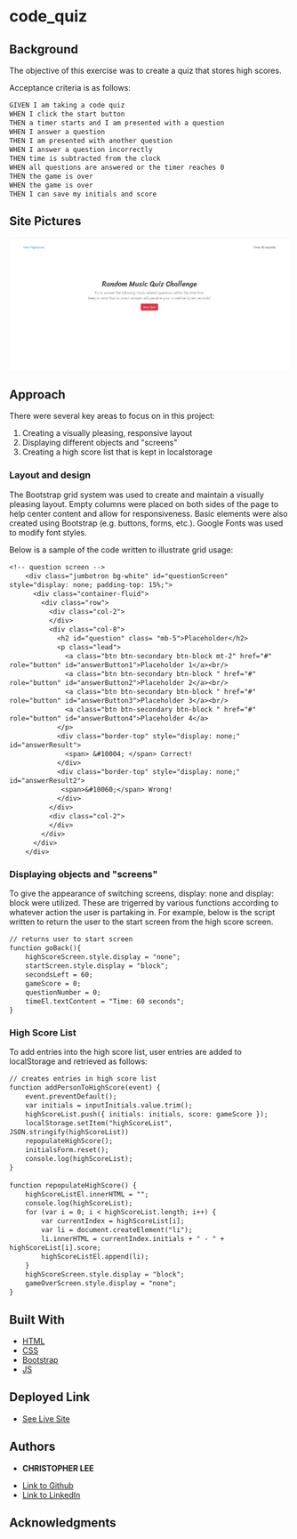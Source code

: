 # code_quiz

## Background
The objective of this exercise was to create a quiz that stores high scores.

Acceptance criteria is as follows:

```
GIVEN I am taking a code quiz
WHEN I click the start button
THEN a timer starts and I am presented with a question
WHEN I answer a question
THEN I am presented with another question
WHEN I answer a question incorrectly
THEN time is subtracted from the clock
WHEN all questions are answered or the timer reaches 0
THEN the game is over
WHEN the game is over
THEN I can save my initials and score
```

## Site Pictures
![Image](site.png)

## Approach

There were several key areas to focus on in this project:
1) Creating a visually pleasing, responsive layout
2) Displaying different objects and "screens"
3) Creating a high score list that is kept in localstorage

### Layout and design

The Bootstrap grid system was used to create and maintain a visually pleasing layout.  Empty columns were placed on both sides of the page to help center content and allow for responsiveness.  Basic elements were also created using Bootstrap (e.g. buttons, forms, etc.).  Google Fonts was used to modify font styles.

Below is a sample of the code written to illustrate grid usage:

```
<!-- question screen -->
    <div class="jumbotron bg-white" id="questionScreen" style="display: none; padding-top: 15%;">
      <div class="container-fluid">
        <div class="row">
          <div class="col-2">
          </div>
          <div class="col-8">
            <h2 id="question" class= "mb-5">Placeholder</h2>
            <p class="lead">
              <a class="btn btn-secondary btn-block mt-2" href="#" role="button" id="answerButton1">Placeholder 1</a><br/>
              <a class="btn btn-secondary btn-block " href="#" role="button" id="answerButton2">Placeholder 2</a><br/>
              <a class="btn btn-secondary btn-block " href="#" role="button" id="answerButton3">Placeholder 3</a><br/>
              <a class="btn btn-secondary btn-block " href="#" role="button" id="answerButton4">Placeholder 4</a>
            </p>
            <div class="border-top" style="display: none;" id="answerResult">
              <span> &#10004; </span> Correct!
            </div>
            <div class="border-top" style="display: none;" id="answerResult2">
             <span>&#10060;</span> Wrong!
            </div>
          </div>
          <div class="col-2">
          </div>
        </div>
      </div> 
    </div>
```


### Displaying objects and "screens"

To give the appearance of switching screens, display: none and display: block were utilized.  These are trigerred by various functions according to whatever action the user is partaking in.  For example, below is the script written to return the user to the start screen from the high score screen.  

```
// returns user to start screen
function goBack(){
    highScoreScreen.style.display = "none";
    startScreen.style.display = "block";
    secondsLeft = 60;
    gameScore = 0;
    questionNumber = 0;
    timeEl.textContent = "Time: 60 seconds";
}
```

### High Score List

To add entries into the high score list, user entries are added to localStorage and retrieved as follows:

```
// creates entries in high score list
function addPersonToHighScore(event) {
    event.preventDefault();
    var initials = inputInitials.value.trim();
    highScoreList.push({ initials: initials, score: gameScore });
    localStorage.setItem("highScoreList", JSON.stringify(highScoreList))
    repopulateHighScore();
    initialsForm.reset();
    console.log(highScoreList);
}

function repopulateHighScore() {
    highScoreListEl.innerHTML = "";
    console.log(highScoreList);
    for (var i = 0; i < highScoreList.length; i++) {
        var currentIndex = highScoreList[i];
        var li = document.createElement("li");
        li.innerHTML = currentIndex.initials + " - " + highScoreList[i].score;
        highScoreListEl.append(li);
    }
    highScoreScreen.style.display = "block";
    gameOverScreen.style.display = "none";
}
```

## Built With

* [HTML](https://developer.mozilla.org/en-US/docs/Web/HTML)
* [CSS](https://developer.mozilla.org/en-US/docs/Web/CSS)
* [Bootstrap](https://getbootstrap.com/)
* [JS](https://developer.mozilla.org/en-US/docs/Web/JavaScript)

## Deployed Link

* [See Live Site](https://cofchips.github.io/code_quiz/#)


## Authors

* **CHRISTOPHER LEE** 

- [Link to Github](https://github.com/CofChips)
- [Link to LinkedIn](https://www.linkedin.com/in/christophernlee/)

## Acknowledgments

